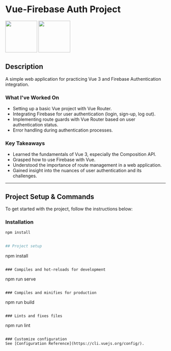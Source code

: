 # Vue-Firebase Auth Project

<img src="https://vuejs.org/images/logo.png" width="100"> <img src="https://firebase.google.com/downloads/brand-guidelines/SVG/logo-logomark.svg" width="100">

## Description

A simple web application for practicing Vue 3 and Firebase Authentication integration.

### What I've Worked On
- Setting up a basic Vue project with Vue Router.
- Integrating Firebase for user authentication (login, sign-up, log out).
- Implementing route guards with Vue Router based on user authentication status.
- Error handling during authentication processes.

### Key Takeaways
- Learned the fundamentals of Vue 3, especially the Composition API.
- Grasped how to use Firebase with Vue.
- Understood the importance of route management in a web application.
- Gained insight into the nuances of user authentication and its challenges.

---

## Project Setup & Commands

To get started with the project, follow the instructions below:

### Installation

```bash
npm install


## Project setup
```
npm install
```

### Compiles and hot-reloads for development
```
npm run serve
```

### Compiles and minifies for production
```
npm run build
```

### Lints and fixes files
```
npm run lint
```

### Customize configuration
See [Configuration Reference](https://cli.vuejs.org/config/).
